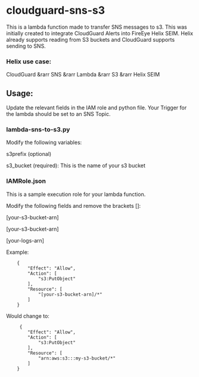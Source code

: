# cloudguard-sns-s3

This is a lambda function made to transfer SNS messages to s3.  This was initially created to integrate CloudGuard Alerts into FireEye Helix SEIM.  Helix already supports reading from S3 buckets and CloudGuard supports sending to SNS.

### Helix use case:

CloudGuard &rarr SNS &rarr Lambda &rarr S3 &rarr Helix SEIM

## Usage:

Update the relevant fields in the IAM role and python file. Your Trigger for the lambda should be set to an SNS Topic.

### lambda-sns-to-s3.py

Modify the following variables:

s3prefix (optional)

s3_bucket (required):  This is the name of your s3 bucket

### IAMRole.json

This is a sample execution role for your lambda function.

Modify the following fields and remove the brackets []:

\[your-s3-bucket-arn\]

\[your-s3-bucket-arn\]

\[your-logs-arn\]


Example:

        {
            "Effect": "Allow",
            "Action": [
                "s3:PutObject"
            ],
            "Resource": [
                "[your-s3-bucket-arn]/*"
            ]
        }
        
   Would change to:
 
         {
            "Effect": "Allow",
            "Action": [
                "s3:PutObject"
            ],
            "Resource": [
                "arn:aws:s3:::my-s3-bucket/*"
            ]
        }
